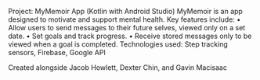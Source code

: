 Project: MyMemoir App (Kotlin with Android Studio)
MyMemoir is an app designed to motivate and support mental health. Key features include:
• Allow users to send messages to their future selves, viewed only on a set date.
• Set goals and track progress.
• Receive stored messages only to be viewed when a goal is completed.
Technologies used: Step tracking sensors, Firebase, Google API

Created alongside Jacob Howlett, Dexter Chin, and Gavin Macisaac
